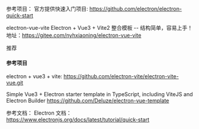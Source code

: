 参考项目：
官方提供快速入门项目:
https://github.com/electron/electron-quick-start

electron-vue-vite Electron + Vue3 + Vite2 整合模板 -- 结构简单，容易上手！
地址：https://gitee.com/nyhxiaoning/electron-vue-vite

推荐

#### 参考项目

electron + vue3 + vite: https://github.com/electron-vite/electron-vite-vue.git

Simple Vue3 + Electron starter template in TypeScript, including ViteJS and Electron Builder
https://github.com/Deluze/electron-vue-template

参考文档：
Electron 文档：https://www.electronjs.org/docs/latest/tutorial/quick-start